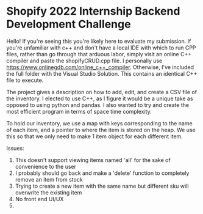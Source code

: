 # Shopify 2022 Internship Backend Development Challenge
Hello! If you're seeing this you're likely here to evaluate my submission. If you're unfamiliar with c++ and don't have a local IDE with which to run CPP files,
rather than go through that arduous labor, simply visit an online C++ compiler and paste the shopifyCRUD.cpp file. I personally use https://www.onlinegdb.com/online_c++_compiler. Otherwise, I've included the full folder with the Visual Studio Solution. This contains an identical C++ file to execute.


The project gives a description on how to add, edit, and create a CSV file of the inventory. I elected to use C++, as I figure it would be a unique take as opposed to using python and pandas. I also wanted to try and create the most efficient program in terms of space time complexity. 

To hold our inventory, we use a map with keys corresponding to the name of each item, and a pointer to where the item is stored on the heap. We use this so that we only need to make 1 item object for each different item. 

Issues:
1. This doesn't support viewing items named 'all' for the sake of convenience to the user
2. I probably should go back and make a 'delete' function to completely remove an item from stock
3. Trying to create a new item with the same name but different sku will overwrite the existing item
4. No front end UI/UX
5. 
